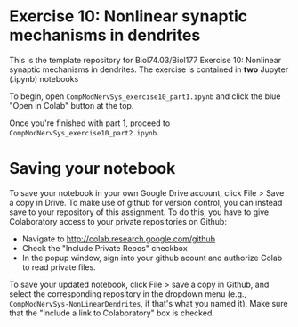 # Exercise 10: Nonlinear synaptic mechanisms in dendrites

This is the template repository for Biol74.03/Biol177 Exercise 10: Nonlinear synaptic mechanisms in dendrites. The exercise is contained in **two** Jupyter (.ipynb) notebooks

To begin, open `CompModNervSys_exercise10_part1.ipynb` and click the blue "Open in Colab" button at the top. 

Once you're finished with part 1, proceed to `CompModNervSys_exercise10_part2.ipynb`.

# Saving your notebook

To save your notebook in your own Google Drive account, click File > Save a copy in Drive. To make use of github for version control, you can instead save to your repository of this assignment. To do this, you have to give Colaboratory access to your private repositories on Github:

- Navigate to http://colab.research.google.com/github
- Check the "Include Private Repos" checkbox
- In the popup window, sign into your github acount and authorize Colab to read private files. 

To save your updated notebook, click File > save a copy in Github, and select the corresponding repository in the dropdown menu (e.g., `CompModNervSys-NonLinearDendrites`, if that's what you named it). Make sure that the "Include a link to Colaboratory" box is checked. 